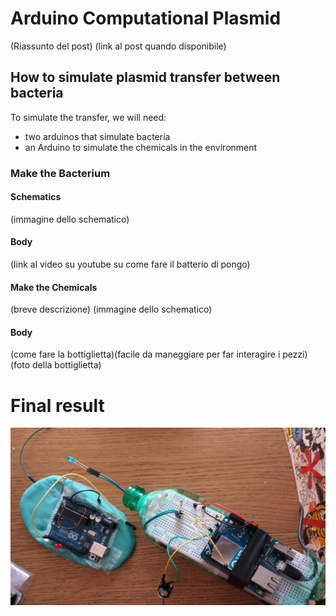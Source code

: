 Arduino Computational Plasmid
=============================

(Riassunto del post)
(link al post quando disponibile)

How to simulate plasmid transfer between bacteria
-------------------------------------------------
To simulate the transfer, we will need:
- two arduinos that simulate bacteria
- an Arduino to simulate the chemicals in the environment


### Make the Bacterium
#### Schematics
(immagine dello schematico)
#### Body
(link al video su youtube su come fare il batterio di pongo)


#### Make the Chemicals
(breve descrizione)
(immagine dello schematico)
#### Body
(come fare la bottiglietta)(facile da maneggiare per far interagire i pezzi)
(foto della bottiglietta)

# Final result
![Alt text](/img1.png?raw=true "Final Result")
